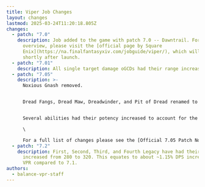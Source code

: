 ```yaml
---
title: Viper Job Changes
layout: changes
lastmod: 2025-03-24T11:20:18.805Z
changes:
  - patch: "7.0"
    description: Job added to the game with patch 7.0 -- Dawntrail. For a full
      overview, please visit the [official page by Square
      Enix](https://na.finalfantasyxiv.com/jobguide/viper/), which will be live
      shortly after launch.
  - patch: "7.01"
    description: All single target damage oGCDs had their range increased from 3y to 5y.
  - patch: "7.05"
    description: >-
      Noxious Gnash removed. 


      Dread Fangs, Dread Maw, Dreadwinder, and Pit of Dread renamed to Reaving Fangs, Reaving Maw, Vicewinder, and Vicepit respectively. 


      Several abilities had their potency increased to account for the removal of Noxious Gnash, and some were buffed even further than to make up for the difference. This resulted in a ~2.3% DPS buff for VPR compared to 7.01.\

      \

      For a full list of changes please see the [Official 7.05 Patch Notes.](https://na.finalfantasyxiv.com/lodestone/topics/detail/3a247a30e096e56b701157cd9fb903299a244c2f)
  - patch: "7.2"
    description: First, Second, Third, and Fourth Legacy have had their potency
      increased from 280 to 320. This equates to about ~1.15% DPS increase for
      VPR compared to 7.1.
authors:
  - balance-vpr-staff
---
```

